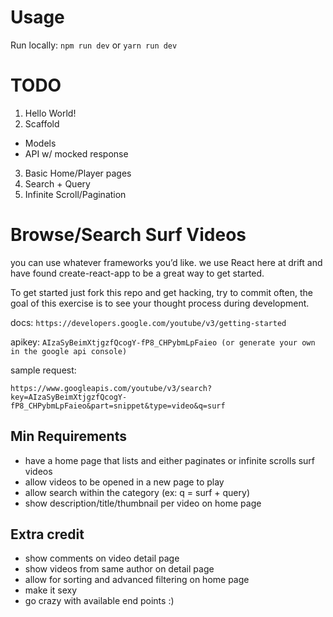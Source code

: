 # Usage
Run locally: `npm run dev` or `yarn run dev`

# TODO

1. Hello World!
2. Scaffold
  * Models
  * API w/ mocked response
3. Basic Home/Player pages
4. Search + Query
5. Infinite Scroll/Pagination

# Browse/Search Surf Videos

you can use whatever frameworks you’d like. we use React here at drift and have found create-react-app to be a great way to get started. 

To get started just fork this repo and get hacking, try to commit often, the goal of this exercise is to see your thought process during development.

docs: ```https://developers.google.com/youtube/v3/getting-started```

apikey: ```AIzaSyBeimXtjgzfQcogY-fP8_CHPybmLpFaieo (or generate your own in the google api console)```

sample request:
```
https://www.googleapis.com/youtube/v3/search?key=AIzaSyBeimXtjgzfQcogY-fP8_CHPybmLpFaieo&part=snippet&type=video&q=surf 
```

## Min Requirements
  - have a home page that lists and either paginates or infinite scrolls surf videos
  - allow videos to be opened in a new page to play
  - allow search within the category (ex: q = surf + query)
  - show description/title/thumbnail per video on home page

## Extra credit
  - show comments on video detail page
  - show videos from same author on detail page
  - allow for sorting and advanced filtering on home page
  - make it sexy
  - go crazy with available end points :)
  
